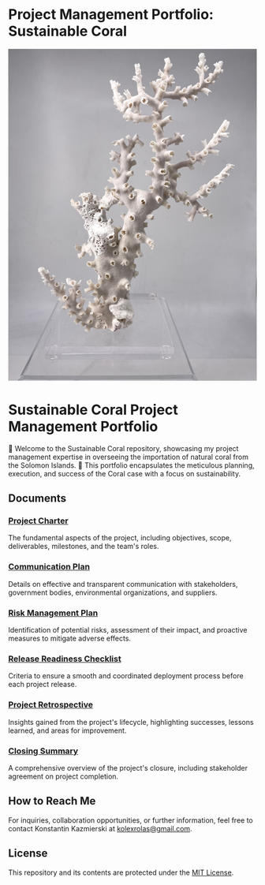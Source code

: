 # Project Management Portfolio: Sustainable Coral 
![Image Alt Text](IMG_0061.jpg)
# Sustainable Coral Project Management Portfolio

🌊 Welcome to the Sustainable Coral repository, showcasing my project management expertise in overseeing the importation of natural coral from the Solomon Islands. 🐚 This portfolio encapsulates the meticulous planning, execution, and success of the Coral case with a focus on sustainability.

## Documents

### [Project Charter](link_to_project_charter.md)
The fundamental aspects of the project, including objectives, scope, deliverables, milestones, and the team's roles.

### [Communication Plan](link_to_communication_plan.md)
Details on effective and transparent communication with stakeholders, government bodies, environmental organizations, and suppliers.

### [Risk Management Plan](link_to_risk_management_plan.md)
Identification of potential risks, assessment of their impact, and proactive measures to mitigate adverse effects.

### [Release Readiness Checklist](link_to_release_readiness_checklist.md)
Criteria to ensure a smooth and coordinated deployment process before each project release.

### [Project Retrospective](link_to_project_retrospective.md)
Insights gained from the project's lifecycle, highlighting successes, lessons learned, and areas for improvement.

### [Closing Summary](link_to_closing_summary.md)
A comprehensive overview of the project's closure, including stakeholder agreement on project completion.

## How to Reach Me

For inquiries, collaboration opportunities, or further information, feel free to contact Konstantin Kazmierski at kolexrolas@gmail.com.

## License

This repository and its contents are protected under the [MIT License](link_to_license.md).
